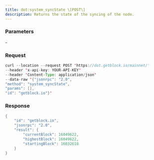 ```yaml
---
title: dot:system_syncState \[POST\]
description: Returns the state of the syncing of the node.
---
```


### Parameters


\-

### Request

``` java
curl --location --request POST 'https://dot.getblock.io/mainnet/' 
--header 'x-api-key: YOUR-API-KEY' 
--header 'Content-Type: application/json' 
--data-raw '{"jsonrpc": "2.0",
"method": "system_syncState",
"params": [],
"id": "getblock.io"}'
```

###  Response

``` java
{
    "id": "getblock.io",
    "jsonrpc": "2.0",
    "result": {
        "currentBlock": 16049622,
        "highestBlock": 16049622,
        "startingBlock": 16032618
    }
}
```


